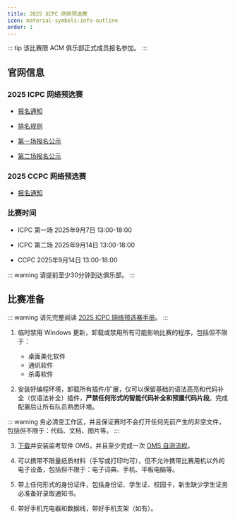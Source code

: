 ```yaml
---
title: 2025 XCPC 网络预选赛
icon: material-symbols:info-outline
order: 1
---
```


::: tip
该比赛限 ACM 俱乐部正式成员报名参加。
:::

## 官网信息

### 2025 ICPC 网络预选赛

- [报名通知](https://icpc.pku.edu.cn/tzgg/d391ff01ec934ec8b028192873c7f973.htm)

- [排名规则](https://icpc.pku.edu.cn/tzgg/68f85b57e7d641aaa9b141096390bee6.htm)

- [第一场报名公示](https://icpc.pku.edu.cn/tzgg/287e0b8039ed49a6bacdee4735e0a3e4.htm)

- [第二场报名公示](https://icpc.pku.edu.cn/tzgg/171a5b44206c40bbac61831590b46f56.htm)

### 2025 CCPC 网络预选赛

- [报名通知](/notifications/2025-online-contests/2025CCPC网络赛报名通知.pdf)

### 比赛时间

- ICPC 第一场 2025年9月7日 13:00-18:00

- ICPC 第二场 2025年9月14日 13:00-18:00

- CCPC 2025年9月14日 13:00-18:00

::: warning
请提前至少30分钟到达俱乐部。
:::

## 比赛准备

::: warning
请先完整阅读 [2025 ICPC 网络预选赛手册](/notifications/2025-online-contests/2025ICPC网络预选赛手册.pdf)。
:::

1. 临时禁用 Windows 更新，卸载或禁用所有可能影响比赛的程序，包括但不限于：
    - 桌面美化软件
    - 通讯软件
    - 杀毒软件

2. 安装好编程环境，卸载所有插件/扩展，仅可以保留基础的语法高亮和代码补全（仅语法补全）插件，**严禁任何形式的智能代码补全和预置代码片段**。完成配置后让所有队员熟悉环境。

::: warning
务必清空工作区，并且保证赛时不会打开任何先前产生的非空文件，包括但不限于：代码、文档、图片等。
:::

3. [下载](https://oms.pintia.cn/home/downloads)并安装监考软件 OMS，并且至少完成一次 [OMS 自测流程](https://oms.pintia.cn/home/self-test)。

4. 可以携带不限量纸质材料（手写或打印均可），但不允许携带比赛用机以外的电子设备，包括但不限于：电子词典、手机、平板电脑等。

5. 带上任何形式的身份证件，包括身份证、学生证、校园卡，新生缺少学生证务必准备好录取通知书。

6. 带好手机充电器和数据线，带好手机支架（如有）。